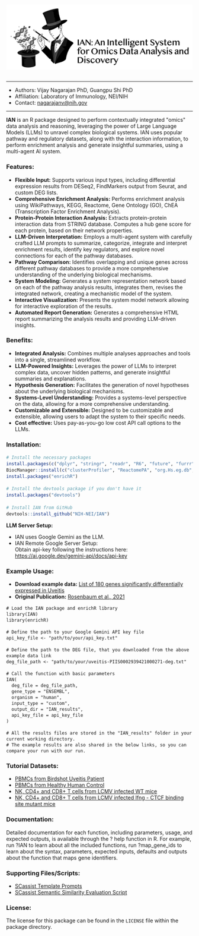 <img align="left" src="inst/docs/ian-logo-b.png"/>&nbsp;

------------
- Authors: Vijay Nagarajan PhD, Guangpu Shi PhD
- Affiliation: Laboratory of Immunology, NEI/NIH
- Contact: nagarajanv@nih.gov
------------
**IAN** is an R package designed to perform contextually integrated "omics" data analysis and reasoning, leveraging the power of Large Language Models (LLMs) to unravel complex biological systems. IAN uses popular pathway and regulatory datasets, along with the interaction information, to perform enrichment analysis and generate insightful summaries, using a multi-agent AI system.

### **Features:**

*   **Flexible Input:** Supports various input types, including differential expression results from DESeq2, FindMarkers output from Seurat, and custom DEG lists.
*   **Comprehensive Enrichment Analysis:** Performs enrichment analysis using WikiPathways, KEGG, Reactome, Gene Ontology (GO), ChEA (Transcription Factor Enrichment Analysis).
*   **Protein-Protein Interaction Analysis:** Extracts protein-protein interaction data from STRING database. Computes a hub gene score for each protein, based on their network properties.
*   **LLM-Driven Interpretation:** Employs a multi-agent system with carefully crafted LLM prompts to summarize, categorize, integrate and interpret enrichment results, identify key regulators, and explore novel connections for each of the pathway databases.
*   **Pathway Comparison:** Identifies overlapping and unique genes across different pathway databases to provide a more comprehensive understanding of the underlying biological mechanisms.
*   **System Modeling:** Generates a system representation network based on each of the pathway analysis results, integrates them, revises the integrated network, creating a mechanistic model of the system.
*   **Interactive Visualization:** Presents the system model network allowing for interactive exploration of the results.
*   **Automated Report Generation:** Generates a comprehensive HTML report summarizing the analysis results and providing LLM-driven insights.

### **Benefits:**

*   **Integrated Analysis:** Combines multiple analyses approaches and tools into a single, streamlined workflow.
*   **LLM-Powered Insights:** Leverages the power of LLMs to interpret complex data, uncover hidden patterns, and generate insightful summaries and explanations.
*   **Hypothesis Generation:** Facilitates the generation of novel hypotheses about the underlying biological mechanisms.
*   **Systems-Level Understanding:** Provides a systems-level perspective on the data, allowing for a more comprehensive understanding.
*   **Customizable and Extensible:** Designed to be customizable and extensible, allowing users to adapt the system to their specific needs.
*   **Cost effective:** Uses pay-as-you-go low cost API call options to the LLMs.


### **Installation:**

```R
# Install the necessary packages
install.packages(c("dplyr", "stringr", "readr", "R6", "future", "furrr", "progressr", "httr", "plyr", "rmarkdown", "visNetwork", "igraph", "devtools"))
BiocManager::install(c("clusterProfiler", "ReactomePA", "org.Hs.eg.db", "org.Mm.eg.db"))
install.packages("enrichR")

# Install the devtools package if you don't have it
install.packages("devtools")

# Install IAN from GitHub
devtools::install_github("NIH-NEI/IAN")

```

**LLM Server Setup:**
* IAN uses Google Gemini as the LLM.
* IAN Remote Google Server Setup: <br>
Obtain api-key following the instructions here:
https://ai.google.dev/gemini-api/docs/api-key

### **Example Usage:**

* **Download example data:** [List of 180 genes significantly differentially expressed in Uveitis](inst/docs/uveitis-PIIS0002939421000271-deg.txt)
* **Original Publication:** [Rosenbaum et al., 2021](https://pmc.ncbi.nlm.nih.gov/articles/PMC8286715/)


```
# Load the IAN package and enrichR library
library(IAN)
library(enrichR)

# Define the path to your Google Gemini API key file
api_key_file <- "path/to/your/api_key.txt"

# Define the path to the DEG file, that you downloaded from the above example data link
deg_file_path <- "path/to/your/uveitis-PIIS0002939421000271-deg.txt"

# Call the function with basic parameters
IAN(
  deg_file = deg_file_path,
  gene_type = "ENSEMBL",
  organism = "human",
  input_type = "custom",
  output_dir = "IAN_results",
  api_key_file = api_key_file
)

# All the results files are stored in the "IAN_results" folder in your current working directory.
# The example results are also shared in the below links, so you can compare your run with our run.
```

### **Tutorial Datasets:**
* [PBMCs from Birdshot Uveitis Patient](https://github.com/PulakNath/bcr-uveitis/raw/refs/heads/main/Results/cellranger/NS7R65BBTS/cellranger_output/filtered_feature_bc_matrix.h5)
* [PBMCs from Healthy Human Control](https://github.com/PulakNath/bcr-uveitis/raw/refs/heads/main/Results/cellranger/NS3R189BTS/cellranger_output/filtered_feature_bc_matrix.h5)
* [NK, CD4+ and CD8+ T cells from LCMV infected WT mice](https://www.ncbi.nlm.nih.gov/geo/download/?acc=GSM6625298&format=file&file=GSM6625298%5FscRNA%5FLCMV%5FDay4%5FCD4%5FCD8%5FNK%5FWT%5Ffiltered%5Ffeature%5Fbc%5Fmatrix%2Eh5)
* [NK, CD4+ and CD8+ T cells from LCMV infected Ifng - CTCF binding site mutant mice](https://www.ncbi.nlm.nih.gov/geo/download/?acc=GSM6625299&format=file&file=GSM6625299%5FscRNA%5FLCMV%5FDay4%5FCD4%5FCD8%5FNK%5FKO%5Ffiltered%5Ffeature%5Fbc%5Fmatrix%2Eh5)

### **Documentation:**

Detailed documentation for each function, including parameters, usage, and expected outputs, is available through the ? help function in R. For example, run ?IAN to learn about all the included functions, run ?map_gene_ids to learn about the syntax, parameters, expected inputs, defaults and outputs about the function that maps gene identifiers.

### **Supporting Files/Scripts:**
- [SCassist Template Prompts](https://nih-nei.github.io/SCassist/SCassist-prompts.md)
- [SCassist Semantic Similarity Evaluation Script](https://nih-nei.github.io/SCassist/bert-similarity.md)

### **License:**

The license for this package can be found in the `LICENSE` file within the package directory.
